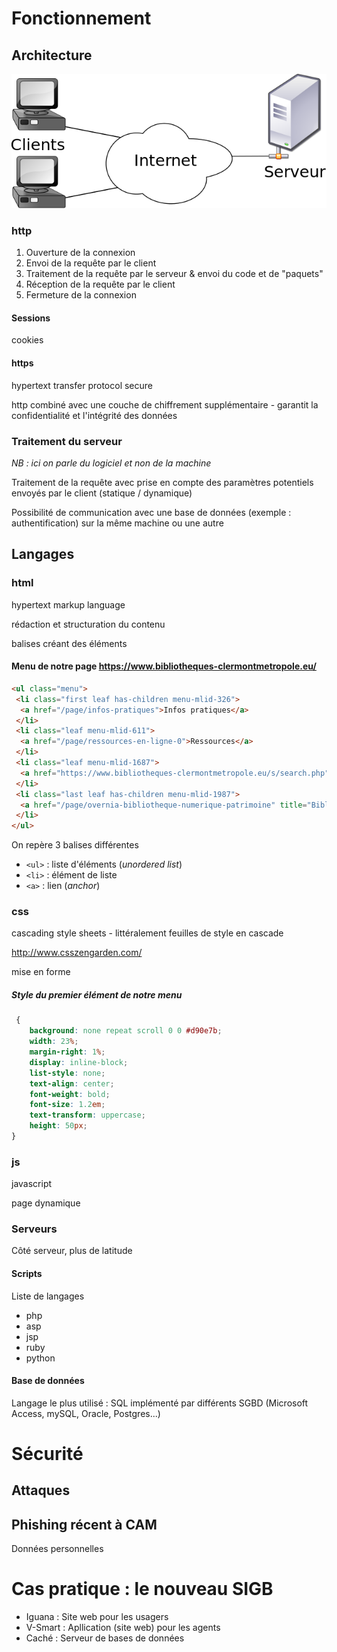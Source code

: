 # Fonctionnement

## Architecture

![client-serveur](client-serveur.png)

### http

1. Ouverture de la connexion
2. Envoi de la requête par le client
3. Traitement de la requête par le serveur & envoi du code et de "paquets"
4. Réception de la requête par le client
5. Fermeture de la connexion

#### Sessions

cookies

#### https

hypertext transfer protocol secure

http combiné avec une couche de chiffrement supplémentaire - garantit la confidentialité et l'intégrité des données

### Traitement du serveur

_NB : ici on parle du logiciel et non de la machine_

Traitement de la requête avec prise en compte des paramètres potentiels envoyés par le client (statique / dynamique)

Possibilité de communication avec une base de données (exemple : authentification) sur la même machine ou une autre

## Langages

### html

hypertext markup language

rédaction et structuration du contenu

balises créant des éléments

#### Menu de notre page https://www.bibliotheques-clermontmetropole.eu/

```html
<ul class="menu">
 <li class="first leaf has-children menu-mlid-326">
  <a href="/page/infos-pratiques">Infos pratiques</a>
 </li>
 <li class="leaf menu-mlid-611">
  <a href="/page/ressources-en-ligne-0">Ressources</a>
 </li>
 <li class="leaf menu-mlid-1687">
  <a href="https://www.bibliotheques-clermontmetropole.eu/s/search.php" title="recherche documentaire">CATALOGUE</a>
 </li>
 <li class="last leaf has-children menu-mlid-1987">
  <a href="/page/overnia-bibliotheque-numerique-patrimoine" title="Bibliothèque numérique du patrimoine">PATRIMOINE</a>
 </li>
</ul>
```

On repère 3 balises différentes
* `<ul>` : liste d'éléments (_unordered list_)
* `<li>` : élément de liste
* `<a>` : lien (_anchor_)


### css

cascading style sheets - littéralement feuilles de style en cascade

http://www.csszengarden.com/

mise en forme

##### Style du premier élément de notre menu

```css
 {
    background: none repeat scroll 0 0 #d90e7b;
    width: 23%;
    margin-right: 1%;
    display: inline-block;
    list-style: none;
    text-align: center;
    font-weight: bold;
    font-size: 1.2em;
    text-transform: uppercase;
    height: 50px;
}
```

### js

javascript

page dynamique

### Serveurs

Côté serveur, plus de latitude

#### Scripts

Liste de langages

* php
* asp
* jsp
* ruby
* python

#### Base de données

Langage le plus utilisé : SQL implémenté par différents SGBD (Microsoft Access, mySQL, Oracle, Postgres...)

# Sécurité

## Attaques

## Phishing récent à CAM

Données personnelles



# Cas pratique : le nouveau SIGB

* Iguana : Site web pour les usagers
* V-Smart : Apllication (site web) pour les agents
* Caché : Serveur de bases de données
